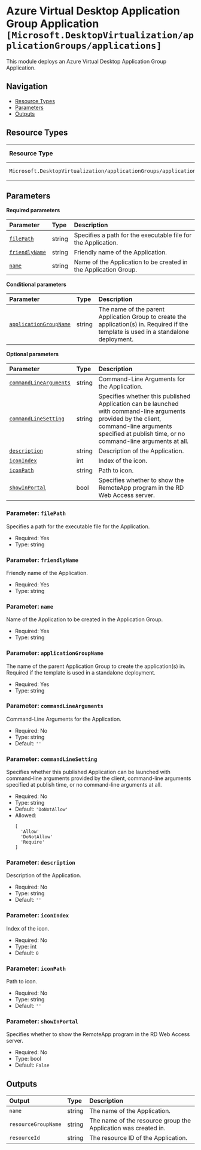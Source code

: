# Azure Virtual Desktop Application Group Application `[Microsoft.DesktopVirtualization/applicationGroups/applications]`

This module deploys an Azure Virtual Desktop Application Group Application.

## Navigation

- [Resource Types](#Resource-Types)
- [Parameters](#Parameters)
- [Outputs](#Outputs)

## Resource Types

| Resource Type | API Version |
| :-- | :-- |
| `Microsoft.DesktopVirtualization/applicationGroups/applications` | [2023-09-05](https://learn.microsoft.com/en-us/azure/templates/Microsoft.DesktopVirtualization/2023-09-05/applicationGroups/applications) |

## Parameters

**Required parameters**

| Parameter | Type | Description |
| :-- | :-- | :-- |
| [`filePath`](#parameter-filepath) | string | Specifies a path for the executable file for the Application. |
| [`friendlyName`](#parameter-friendlyname) | string | Friendly name of the Application. |
| [`name`](#parameter-name) | string | Name of the Application to be created in the Application Group. |

**Conditional parameters**

| Parameter | Type | Description |
| :-- | :-- | :-- |
| [`applicationGroupName`](#parameter-applicationgroupname) | string | The name of the parent Application Group to create the application(s) in. Required if the template is used in a standalone deployment. |

**Optional parameters**

| Parameter | Type | Description |
| :-- | :-- | :-- |
| [`commandLineArguments`](#parameter-commandlinearguments) | string | Command-Line Arguments for the Application. |
| [`commandLineSetting`](#parameter-commandlinesetting) | string | Specifies whether this published Application can be launched with command-line arguments provided by the client, command-line arguments specified at publish time, or no command-line arguments at all. |
| [`description`](#parameter-description) | string | Description of the Application. |
| [`iconIndex`](#parameter-iconindex) | int | Index of the icon. |
| [`iconPath`](#parameter-iconpath) | string | Path to icon. |
| [`showInPortal`](#parameter-showinportal) | bool | Specifies whether to show the RemoteApp program in the RD Web Access server. |

### Parameter: `filePath`

Specifies a path for the executable file for the Application.

- Required: Yes
- Type: string

### Parameter: `friendlyName`

Friendly name of the Application.

- Required: Yes
- Type: string

### Parameter: `name`

Name of the Application to be created in the Application Group.

- Required: Yes
- Type: string

### Parameter: `applicationGroupName`

The name of the parent Application Group to create the application(s) in. Required if the template is used in a standalone deployment.

- Required: Yes
- Type: string

### Parameter: `commandLineArguments`

Command-Line Arguments for the Application.

- Required: No
- Type: string
- Default: `''`

### Parameter: `commandLineSetting`

Specifies whether this published Application can be launched with command-line arguments provided by the client, command-line arguments specified at publish time, or no command-line arguments at all.

- Required: No
- Type: string
- Default: `'DoNotAllow'`
- Allowed:
  ```Bicep
  [
    'Allow'
    'DoNotAllow'
    'Require'
  ]
  ```

### Parameter: `description`

Description of the Application.

- Required: No
- Type: string
- Default: `''`

### Parameter: `iconIndex`

Index of the icon.

- Required: No
- Type: int
- Default: `0`

### Parameter: `iconPath`

Path to icon.

- Required: No
- Type: string
- Default: `''`

### Parameter: `showInPortal`

Specifies whether to show the RemoteApp program in the RD Web Access server.

- Required: No
- Type: bool
- Default: `False`

## Outputs

| Output | Type | Description |
| :-- | :-- | :-- |
| `name` | string | The name of the Application. |
| `resourceGroupName` | string | The name of the resource group the Application was created in. |
| `resourceId` | string | The resource ID of the Application. |

